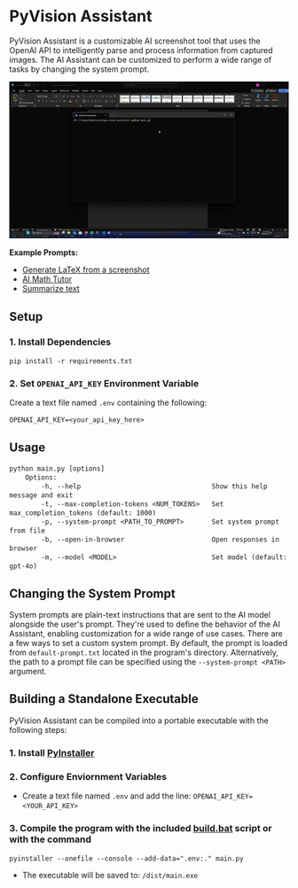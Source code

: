 # PyVision Assistant

PyVision Assistant is a customizable AI screenshot tool that uses the OpenAI API to intelligently parse and process information from captured images. The AI Assistant can be customized to perform a wide range of tasks by changing the system prompt.

![Alt Text](https://github.com/smc765/py-vision-assistant/blob/main/demo.gif?raw=true)

**Example Prompts:**  

- [Generate LaTeX from a screenshot](https://github.com/smc765/py-vision-assistant/blob/main/prompts/latex_ocr.txt)
- [AI Math Tutor](https://github.com/smc765/py-vision-assistant/blob/main/prompts/math_tutor.txt)
- [Summarize text](https://github.com/smc765/py-vision-assistant/blob/main/prompts/summarize.txt)

## Setup

### 1. Install Dependencies

    pip install -r requirements.txt

### 2. Set `OPENAI_API_KEY` Environment Variable

Create a text file named `.env` containing the following:  

    OPENAI_API_KEY=<your_api_key_here>

## Usage

    python main.py [options]  
        Options:  
            -h, --help                                 Show this help message and exit  
            -t, --max-completion-tokens <NUM_TOKENS>   Set max_completion_tokens (default: 1000)  
            -p, --system-prompt <PATH_TO_PROMPT>       Set system prompt from file  
            -b, --open-in-browser                      Open responses in browser  
            -m, --model <MODEL>                        Set model (default: gpt-4o)  

## Changing the System Prompt

System prompts are plain-text instructions that are sent to the AI model alongside the user's prompt. They're used to define the behavior of the AI Assistant, enabling customization for a wide range of use cases. There are a few ways to set a custom system prompt. By default, the prompt is loaded from `default-prompt.txt` located in the program's directory. Alternatively, the path to a prompt file can be specified using the `--system-prompt <PATH>` argument.

## Building a Standalone Executable

PyVision Assistant can be compiled into a portable executable with the following steps:  

### 1. Install [PyInstaller](https://pyinstaller.org/en/stable/)

### 2. Configure Enviornment Variables

- Create a text file named `.env` and add the line: `OPENAI_API_KEY=<YOUR_API_KEY>`  

### 3. Compile the program with the included [build.bat](https://github.com/smc765/py-vision-assistant/blob/main/build.bat) script or with the command  

    pyinstaller --onefile --console --add-data=".env:." main.py

- The executable will be saved to: `/dist/main.exe`

